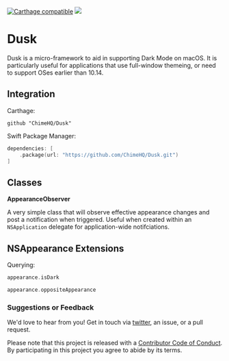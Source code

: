 [![Carthage compatible](https://img.shields.io/badge/Carthage-compatible-4BC51D.svg)](https://github.com/Carthage/Carthage)
![](https://img.shields.io/badge/Swift-5.0-orange.svg)

# Dusk

Dusk is a micro-framework to aid in supporting Dark Mode on macOS. It is particularly useful for applications that use full-window themeing, or need to support OSes earlier than 10.14.

## Integration

Carthage:

```
github "ChimeHQ/Dusk"
```

Swift Package Manager:

```swift
dependencies: [
    .package(url: "https://github.com/ChimeHQ/Dusk.git")
]
```

## Classes

**AppearanceObserver**

A very simple class that will observe effective appearance changes and post a notification when triggered. Useful when created within an `NSApplication` delegate for application-wide notifciations.

## NSAppearance Extensions

Querying:

```swift
appearance.isDark

appearance.oppositeAppearance
```

### Suggestions or Feedback

We'd love to hear from you! Get in touch via [twitter](https://twitter.com/chimehq), an issue, or a pull request.

Please note that this project is released with a [Contributor Code of Conduct](CODE_OF_CONDUCT.md). By participating in this project you agree to abide by its terms.
